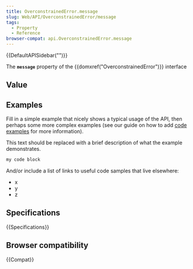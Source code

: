 ```yaml
---
title: OverconstrainedError.message
slug: Web/API/OverconstrainedError/message
tags:
  - Property
  - Reference
browser-compat: api.OverconstrainedError.message
---
```

{{DefaultAPISidebar("")}}

The **`message`** property of the {{domxref("OverconstrainedError")}} interface 

## Value



## Examples

Fill in a simple example that nicely shows a typical usage of the API, then perhaps some more complex examples (see our guide on how to add [code examples](/en-US/docs/MDN/Contribute/Structures/Code_examples) for more information).

This text should be replaced with a brief description of what the example demonstrates.

```js
my code block
```

And/or include a list of links to useful code samples that live elsewhere:

*   x
*   y
*   z

## Specifications

{{Specifications}}

## Browser compatibility

{{Compat}}


